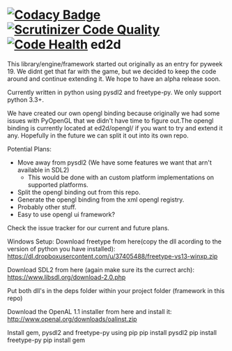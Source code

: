 [![Codacy Badge](https://api.codacy.com/project/badge/8f1fcec7fc2a4b95b170cfbdbe1a8952)](https://www.codacy.com/app/matthewsitton/ed2d)
[![Scrutinizer Code Quality](https://scrutinizer-ci.com/g/explosiveduck/ed2d/badges/quality-score.png?b=master)](https://scrutinizer-ci.com/g/explosiveduck/ed2d/?branch=master)
[![Code Health](https://landscape.io/github/explosiveduck/ed2d/master/landscape.svg?style=flat)](https://landscape.io/github/explosiveduck/ed2d/master)
ed2d
=====
This library/engine/framework started out originally as an entry for pyweek 19. We didnt get that far with the game, but we decided to keep the code around and continue extending it. We hope to have an alpha release soon.

Currently written in python using pysdl2 and freetype-py. We only support python 3.3+.

We have created our own opengl binding because originally we had some issues with PyOpenGL that we didn't have time to figure out.The opengl binding is currently located at ed2d/opengl/ if you want to try and extend it any. Hopefully in the future we can split it out into its own repo.

Potential Plans:
* Move away from pysdl2 (We have some features we want that arn't available in SDL2)
  * This would be done with an custom platform implementations on supported platforms.
* Split the opengl binding out from this repo.
* Generate the opengl binding from the xml opengl registry.
* Probably other stuff.
* Easy to use opengl ui framework?

Check the issue tracker for our current and future plans.

Windows Setup:
Download freetype from here(copy the dll acording to the version of python you have installed):
https://dl.dropboxusercontent.com/u/37405488/freetype-vs13-winxp.zip

Download SDL2 from here (again make sure its the currect arch):
https://www.libsdl.org/download-2.0.php

Put both dll's in the deps folder within your project folder (framework in this repo)

Download the OpenAL 1.1 installer from here and install it:
http://www.openal.org/downloads/oalinst.zip

Install gem, pysdl2 and freetype-py using pip
pip install pysdl2
pip install freetype-py
pip install gem
